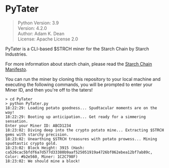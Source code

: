 # PyTater

> Python Version: 3.9<br />
> Version: 4.2.0<br />
> Author: Adam K. Dean<br />
> License: Apache License 2.0

PyTater is a CLI-based $STRCH miner for the Starch Chain by Starch Industries.

For more information about starch chain, please read the [Starch Chain Manifesto](https://github.com/StarchIndustries/SIPs/blob/e75e1828105b5b716e57a1e905ac1bc88619bdef/MANIFESTO.md).

You can run the miner by cloning this repository to your local machine and executing the following commands, you
will be prompted to enter your Miner ID, and then you're off to the taters!

```shell
> cd PyTater
> python PyTater.py
18:22:29: Loading potato goodness... Spudtacular moments are on the way!
18:22:29: Booting up anticipation... Get ready for a simmering sensation.
Enter your Miner ID: ABCD1234
18:23:02: Diving deep into the crypto potato mine... Extracting $STRCH gems with starchy precision.
18:23:02: Unearthing $STRCH treasures with potato prowess... Mining spudtastic crypto gold.
18:23:02: Block Height: 3915 (Hash: ca526cac5bfdf6a7d577d33380b9aaf525051919a4726bf062ebea12bf7ab89c, Color: #b2e560, Miner: 1C2C798F)
18:23:02: We should mine a block!
```
